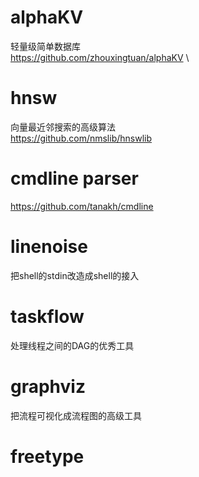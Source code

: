 # alphaKV
轻量级简单数据库 \
https://github.com/zhouxingtuan/alphaKV \

# hnsw 
向量最近邻搜索的高级算法 \
https://github.com/nmslib/hnswlib

# cmdline parser
https://github.com/tanakh/cmdline

# linenoise
把shell的stdin改造成shell的接入 

# taskflow
处理线程之间的DAG的优秀工具

# graphviz
把流程可视化成流程图的高级工具

# freetype